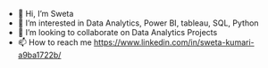- 👋 Hi, I’m Sweta 
- 👀 I’m interested in Data Analytics, Power BI, tableau, SQL, Python
- 💞️ I’m looking to collaborate on Data Analytics Projects
- 📫 How to reach me https://www.linkedin.com/in/sweta-kumari-a9ba1722b/

<!---
SwetaK99/SwetaK99 is a ✨ special ✨ repository because its `README.md` (this file) appears on your GitHub profile.
You can click the Preview link to take a look at your changes.
--->
